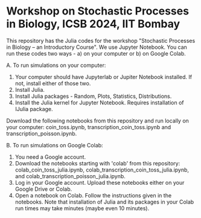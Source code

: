 # Workshop on Stochastic Processes in Biology, ICSB 2024, IIT Bombay
This repository has the Julia codes for the workshop "Stochastic Processes in Biology – an Introductory Course".
We use Jupyter Notebook. You can run these codes two ways - a) on your computer or b) on Google Colab. 

A. To run simulations on your computer:
1. Your computer should have Jupyterlab or Jupiter Notebook installed. If not, install either of those two.
2. Install Julia.
3. Install Julia packages - Random, Plots, Statistics, Distributions.
4. Install the Julia kernel for Jupyter Notebook. Requires installation of IJulia package.

Download the following notebooks from this repository and run locally on your computer: coin_toss.ipynb, transcription_coin_toss.ipynb and transcription_poisson.ipynb.

B. To run simulations on Google Colab:
1. You need a Google account. 
2. Download the notebooks starting with 'colab' from this repository: colab_coin_toss_julia.ipynb, colab_transcription_coin_toss_julia.ipynb, and colab_transcription_poisson_julia.ipynb.
3. Log in your Google account. Upload these notebooks either on your Google Drive or Colab.
4. Open a notebook on Colab. Follow the instructions given in the notebooks. Note that installation of Julia and its packages in your Colab run times may take minutes (maybe even 10 minutes).
